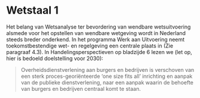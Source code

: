 # Wetstaal 1

Het belang van Wetsanalyse ter bevordering van wendbare wetsuitvoering alsmede voor het opstellen van wendbare wetgeving wordt in Nederland steeds breder onderkend. In het programma Werk aan Uitvoering neemt toekomstbestendige wet- en regelgeving een centrale  plaats in (Zie paragraaf 4.3). In Handelingsperspectieven op bladzijde 6 lezen we (let op, hier is bedoeld doelstelling voor 2030):

> Overheidsdienstverlening aan burgers en bedrijven is verschoven van een sterk proces-georiënteerde ‘one size fits all’ inrichting en aanpak van de publieke dienstverlening, naar een aanpak waarin de behoefte van burgers en bedrijven centraal komt te staan.
